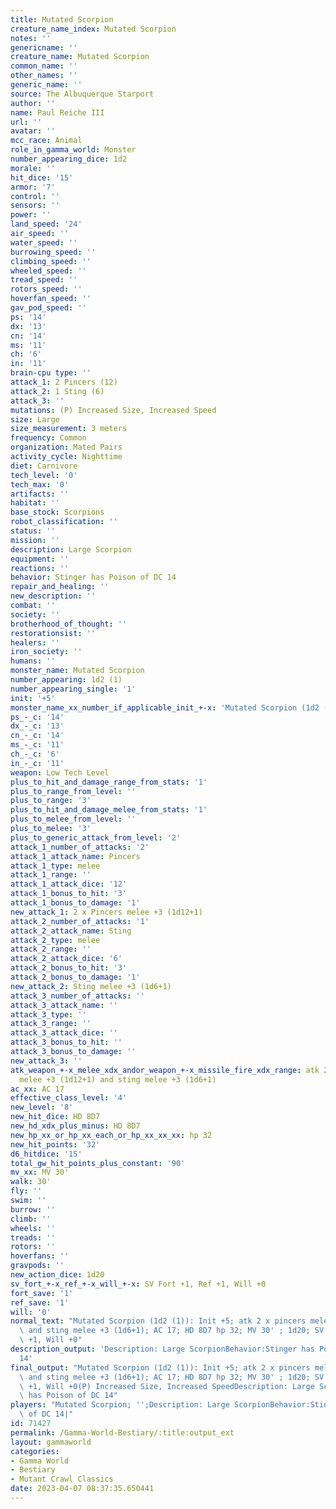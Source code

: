 ```yaml
---
title: Mutated Scorpion
creature_name_index: Mutated Scorpion
notes: ''
genericname: ''
creature_name: Mutated Scorpion
common_name: ''
other_names: ''
generic_name: ''
source: The Albuquerque Starport
author: ''
name: Paul Reiche III
url: ''
avatar: ''
mcc_race: Animal
role_in_gamma_world: Monster
number_appearing_dice: 1d2
morale: ''
hit_dice: '15'
armor: '7'
control: ''
sensors: ''
power: ''
land_speed: '24'
air_speed: ''
water_speed: ''
burrowing_speed: ''
climbing_speed: ''
wheeled_speed: ''
tread_speed: ''
rotors_speed: ''
hoverfan_speed: ''
gav_pod_speed: ''
ps: '14'
dx: '13'
cn: '14'
ms: '11'
ch: '6'
in: '11'
brain-cpu type: ''
attack_1: 2 Pincers (12)
attack_2: 1 Sting (6)
attack_3: ''
mutations: (P) Increased Size, Increased Speed
size: Large
size_measurement: 3 meters
frequency: Common
organization: Mated Pairs
activity_cycle: Nighttime
diet: Carnivore
tech_level: '0'
tech_max: '0'
artifacts: ''
habitat: ''
base_stock: Scorpions
robot_classification: ''
status: ''
mission: ''
description: Large Scorpion
equipment: ''
reactions: ''
behavior: Stinger has Poison of DC 14
repair_and_healing: ''
new_description: ''
combat: ''
society: ''
brotherhood_of_thought: ''
restorationsist: ''
healers: ''
iron_society: ''
humans: ''
monster_name: Mutated Scorpion
number_appearing: 1d2 (1)
number_appearing_single: '1'
init: '+5'
monster_name_xx_number_if_applicable_init_+-x: 'Mutated Scorpion (1d2 (1)): Init +5'
ps_-_c: '14'
dx_-_c: '13'
cn_-_c: '14'
ms_-_c: '11'
ch_-_c: '6'
in_-_c: '11'
weapon: Low Tech Level
plus_to_hit_and_damage_range_from_stats: '1'
plus_to_range_from_level: ''
plus_to_range: '3'
plus_to_hit_and_damage_melee_from_stats: '1'
plus_to_melee_from_level: ''
plus_to_melee: '3'
plus_to_generic_attack_from_level: '2'
attack_1_number_of_attacks: '2'
attack_1_attack_name: Pincers
attack_1_type: melee
attack_1_range: ''
attack_1_attack_dice: '12'
attack_1_bonus_to_hit: '3'
attack_1_bonus_to_damage: '1'
new_attack_1: 2 x Pincers melee +3 (1d12+1)
attack_2_number_of_attacks: '1'
attack_2_attack_name: Sting
attack_2_type: melee
attack_2_range: ''
attack_2_attack_dice: '6'
attack_2_bonus_to_hit: '3'
attack_2_bonus_to_damage: '1'
new_attack_2: Sting melee +3 (1d6+1)
attack_3_number_of_attacks: ''
attack_3_attack_name: ''
attack_3_type: ''
attack_3_range: ''
attack_3_attack_dice: ''
attack_3_bonus_to_hit: ''
attack_3_bonus_to_damage: ''
new_attack_3: ''
atk_weapon_+-x_melee_xdx_andor_weapon_+-x_missile_fire_xdx_range: atk 2 x pincers
  melee +3 (1d12+1) and sting melee +3 (1d6+1)
ac_xx: AC 17
effective_class_level: '4'
new_level: '8'
new_hit_dice: HD 8D7
new_hd_xdx_plus_minus: HD 8D7
new_hp_xx_or_hp_xx_each_or_hp_xx_xx_xx: hp 32
new_hit_points: '32'
d6_hitdice: '15'
total_gw_hit_points_plus_constant: '90'
mv_xx: MV 30'
walk: 30'
fly: ''
swim: ''
burrow: ''
climb: ''
wheels: ''
treads: ''
rotors: ''
hoverfans: ''
gravpods: ''
new_action_dice: 1d20
sv_fort_+-x_ref_+-x_will_+-x: SV Fort +1, Ref +1, Will +0
fort_save: '1'
ref_save: '1'
will: '0'
normal_text: "Mutated Scorpion (1d2 (1)): Init +5; atk 2 x pincers melee +3 (1d12+1)\
  \ and sting melee +3 (1d6+1); AC 17; HD 8D7 hp 32; MV 30' ; 1d20; SV Fort +1, Ref\
  \ +1, Will +0"
description_output: 'Description: Large ScorpionBehavior:Stinger has Poison of DC
  14'
final_output: "Mutated Scorpion (1d2 (1)): Init +5; atk 2 x pincers melee +3 (1d12+1)\
  \ and sting melee +3 (1d6+1); AC 17; HD 8D7 hp 32; MV 30' ; 1d20; SV Fort +1, Ref\
  \ +1, Will +0(P) Increased Size, Increased SpeedDescription: Large ScorpionBehavior:Stinger\
  \ has Poison of DC 14"
players: "Mutated Scorpion; '';Description: Large ScorpionBehavior:Stinger has Poison\
  \ of DC 14|"
id: 71427
permalink: /Gamma-World-Bestiary/:title:output_ext
layout: gammaworld
categories:
- Gamma World
- Bestiary
- Mutant Crawl Classics
date: 2023-04-07 08:37:35.650441
---
```

